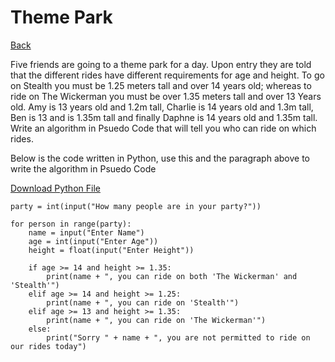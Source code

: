 # Theme Park

[Back](https://mrrossonlineresources.github.io/computerscience/abstraction)

Five friends are going to a theme park for a day. Upon entry they are told that the different rides have different requirements for age and height. To go on Stealth you must be 1.25 meters tall and over 14 years old; whereas to ride on The Wickerman you must be over 1.35 meters tall and over 13 Years old. Amy is 13 years old and 1.2m tall, Charlie is 14 years old and 1.3m tall, Ben is 13 and is 1.35m tall and finally Daphne is 14 years old and 1.35m tall. Write an algorithm in Psuedo Code that will tell you who can ride on which rides.

Below is the code written in Python, use this and the paragraph above to write the algorithm in Psuedo Code

[Download Python File](https://mrrossonlineresources.github.io/computerscience/abstraction/themepark/themepark.py)

```
party = int(input("How many people are in your party?"))

for person in range(party):
    name = input("Enter Name")
    age = int(input("Enter Age"))
    height = float(input("Enter Height"))

    if age >= 14 and height >= 1.35:
        print(name + ", you can ride on both 'The Wickerman' and 'Stealth'")
    elif age >= 14 and height >= 1.25:
        print(name + ", you can ride on 'Stealth'")
    elif age >= 13 and height >= 1.35:
        print(name + ", you can ride on 'The Wickerman'")
    else:
        print("Sorry " + name + ", you are not permitted to ride on our rides today")
```
